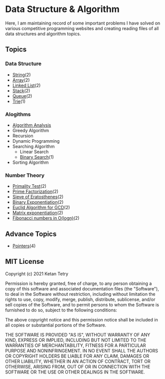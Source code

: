 # Data Structure & Algorithm

Here, I am maintaining record of some important problems I have solved on various competitive programming websites and creating reading files of all data structures and algorithm topics.

## Topics

### Data Structure

- [String](data-structure/string.md)(2)
- [Array](data-structure/array.md)(2)
- [Linked List](data-structure/linked_list.md)(2)
- [Stack](data-structure/stack.md)(2)
- [Queue](data-structure/queue.md)(2)
- [Trie](data-structure/trie.md)(1)

### Alogithms

- [Algorithm Analysis](algorithm/algorithm_analysis.md)
- Greedy Algorithm
- Recursion
- Dynamic Programming
- Searching Algorithm
    - Linear Search
    - [Binary Search](algorithm/binary_search.md)(1)
- Sorting Algorithm

### Number Theory

- [Primality Test](number-theory/primality_test.md)(2)
- [Prime Factorization](number-theory/prime_factorization.md)(2)
- [Sieve of Eratosthenes](number-theory/primality_test.md)(2)
- [Binary Exponentiation](number-theory/binary_exponentiation.md)(2)
- [Euclid Algorithm for GCD](number-theory/euclid_algorithm.md)(2)
- [Matrix exponentiation](number-theory/matrix_exponentiation.md)(2)
- [Fibonacci numbers in O(logn)](number-theory/fibonacci_numbers.md)(2)

## Advance Topics

- [Pointers](other/pointers.md)(4)

## MIT License

Copyright (c) 2021 Ketan Tetry

Permission is hereby granted, free of charge, to any person obtaining a copy
of this software and associated documentation files (the "Software"), to deal
in the Software without restriction, including without limitation the rights
to use, copy, modify, merge, publish, distribute, sublicense, and/or sell
copies of the Software, and to permit persons to whom the Software is
furnished to do so, subject to the following conditions:

The above copyright notice and this permission notice shall be included in all
copies or substantial portions of the Software.

THE SOFTWARE IS PROVIDED "AS IS", WITHOUT WARRANTY OF ANY KIND, EXPRESS OR
IMPLIED, INCLUDING BUT NOT LIMITED TO THE WARRANTIES OF MERCHANTABILITY,
FITNESS FOR A PARTICULAR PURPOSE AND NONINFRINGEMENT. IN NO EVENT SHALL THE
AUTHORS OR COPYRIGHT HOLDERS BE LIABLE FOR ANY CLAIM, DAMAGES OR OTHER
LIABILITY, WHETHER IN AN ACTION OF CONTRACT, TORT OR OTHERWISE, ARISING FROM,
OUT OF OR IN CONNECTION WITH THE SOFTWARE OR THE USE OR OTHER DEALINGS IN THE
SOFTWARE.

